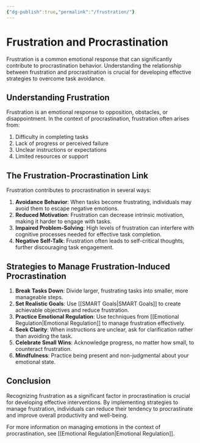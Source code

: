 ```yaml
---
{"dg-publish":true,"permalink":"/frustration/"}
---
```


# Frustration and Procrastination

Frustration is a common emotional response that can significantly contribute to procrastination behavior. Understanding the relationship between frustration and procrastination is crucial for developing effective strategies to overcome task avoidance.

## Understanding Frustration

Frustration is an emotional response to opposition, obstacles, or disappointment. In the context of procrastination, frustration often arises from:

1. Difficulty in completing tasks
2. Lack of progress or perceived failure
3. Unclear instructions or expectations
4. Limited resources or support

## The Frustration-Procrastination Link

Frustration contributes to procrastination in several ways:

1. **Avoidance Behavior**: When tasks become frustrating, individuals may avoid them to escape negative emotions.
2. **Reduced Motivation**: Frustration can decrease intrinsic motivation, making it harder to engage with tasks.
3. **Impaired Problem-Solving**: High levels of frustration can interfere with cognitive processes needed for effective task completion.
4. **Negative Self-Talk**: Frustration often leads to self-critical thoughts, further discouraging task engagement.

## Strategies to Manage Frustration-Induced Procrastination

1. **Break Tasks Down**: Divide larger, frustrating tasks into smaller, more manageable steps.
2. **Set Realistic Goals**: Use [[SMART Goals\|SMART Goals]] to create achievable objectives and reduce frustration.
3. **Practice Emotional Regulation**: Use techniques from [[Emotional Regulation\|Emotional Regulation]] to manage frustration effectively.
4. **Seek Clarity**: When instructions are unclear, ask for clarification rather than avoiding the task.
5. **Celebrate Small Wins**: Acknowledge progress, no matter how small, to counteract frustration.
6. **Mindfulness**: Practice being present and non-judgmental about your emotional state.

## Conclusion

Recognizing frustration as a significant factor in procrastination is crucial for developing effective interventions. By implementing strategies to manage frustration, individuals can reduce their tendency to procrastinate and improve overall productivity and well-being.

For more information on managing emotions in the context of procrastination, see [[Emotional Regulation\|Emotional Regulation]].
